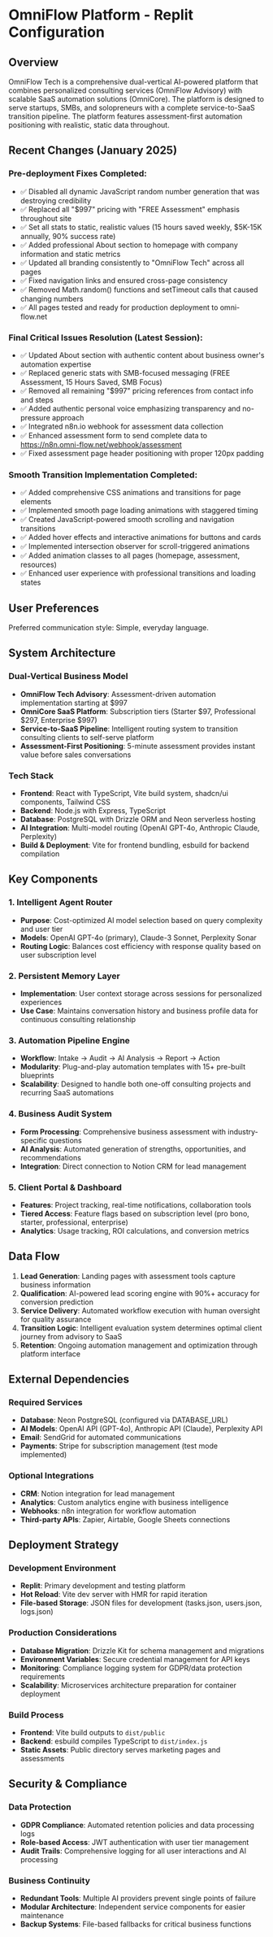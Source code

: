 # OmniFlow Platform - Replit Configuration

## Overview

OmniFlow Tech is a comprehensive dual-vertical AI-powered platform that combines personalized consulting services (OmniFlow Advisory) with scalable SaaS automation solutions (OmniCore). The platform is designed to serve startups, SMBs, and solopreneurs with a complete service-to-SaaS transition pipeline. The platform features assessment-first automation positioning with realistic, static data throughout.

## Recent Changes (January 2025)

### Pre-deployment Fixes Completed:
- ✅ Disabled all dynamic JavaScript random number generation that was destroying credibility
- ✅ Replaced all "$997" pricing with "FREE Assessment" emphasis throughout site
- ✅ Set all stats to static, realistic values (15 hours saved weekly, $5K-15K annually, 90% success rate)
- ✅ Added professional About section to homepage with company information and static metrics
- ✅ Updated all branding consistently to "OmniFlow Tech" across all pages
- ✅ Fixed navigation links and ensured cross-page consistency
- ✅ Removed Math.random() functions and setTimeout calls that caused changing numbers
- ✅ All pages tested and ready for production deployment to omni-flow.net

### Final Critical Issues Resolution (Latest Session):
- ✅ Updated About section with authentic content about business owner's automation expertise
- ✅ Replaced generic stats with SMB-focused messaging (FREE Assessment, 15 Hours Saved, SMB Focus)
- ✅ Removed all remaining "$997" pricing references from contact info and steps
- ✅ Added authentic personal voice emphasizing transparency and no-pressure approach
- ✅ Integrated n8n.io webhook for assessment data collection
- ✅ Enhanced assessment form to send complete data to https://n8n.omni-flow.net/webhook/assessment
- ✅ Fixed assessment page header positioning with proper 120px padding

### Smooth Transition Implementation Completed:
- ✅ Added comprehensive CSS animations and transitions for page elements
- ✅ Implemented smooth page loading animations with staggered timing
- ✅ Created JavaScript-powered smooth scrolling and navigation transitions
- ✅ Added hover effects and interactive animations for buttons and cards
- ✅ Implemented intersection observer for scroll-triggered animations
- ✅ Added animation classes to all pages (homepage, assessment, resources)
- ✅ Enhanced user experience with professional transitions and loading states

## User Preferences

Preferred communication style: Simple, everyday language.

## System Architecture

### Dual-Vertical Business Model
- **OmniFlow Tech Advisory**: Assessment-driven automation implementation starting at $997
- **OmniCore SaaS Platform**: Subscription tiers (Starter $97, Professional $297, Enterprise $997)
- **Service-to-SaaS Pipeline**: Intelligent routing system to transition consulting clients to self-serve platform
- **Assessment-First Positioning**: 5-minute assessment provides instant value before sales conversations

### Tech Stack
- **Frontend**: React with TypeScript, Vite build system, shadcn/ui components, Tailwind CSS
- **Backend**: Node.js with Express, TypeScript
- **Database**: PostgreSQL with Drizzle ORM and Neon serverless hosting
- **AI Integration**: Multi-model routing (OpenAI GPT-4o, Anthropic Claude, Perplexity)
- **Build & Deployment**: Vite for frontend bundling, esbuild for backend compilation

## Key Components

### 1. Intelligent Agent Router
- **Purpose**: Cost-optimized AI model selection based on query complexity and user tier
- **Models**: OpenAI GPT-4o (primary), Claude-3 Sonnet, Perplexity Sonar
- **Routing Logic**: Balances cost efficiency with response quality based on user subscription level

### 2. Persistent Memory Layer
- **Implementation**: User context storage across sessions for personalized experiences
- **Use Case**: Maintains conversation history and business profile data for continuous consulting relationship

### 3. Automation Pipeline Engine
- **Workflow**: Intake → Audit → AI Analysis → Report → Action
- **Modularity**: Plug-and-play automation templates with 15+ pre-built blueprints
- **Scalability**: Designed to handle both one-off consulting projects and recurring SaaS automations

### 4. Business Audit System
- **Form Processing**: Comprehensive business assessment with industry-specific questions
- **AI Analysis**: Automated generation of strengths, opportunities, and recommendations
- **Integration**: Direct connection to Notion CRM for lead management

### 5. Client Portal & Dashboard
- **Features**: Project tracking, real-time notifications, collaboration tools
- **Tiered Access**: Feature flags based on subscription level (pro bono, starter, professional, enterprise)
- **Analytics**: Usage tracking, ROI calculations, and conversion metrics

## Data Flow

1. **Lead Generation**: Landing pages with assessment tools capture business information
2. **Qualification**: AI-powered lead scoring engine with 90%+ accuracy for conversion prediction
3. **Service Delivery**: Automated workflow execution with human oversight for quality assurance
4. **Transition Logic**: Intelligent evaluation system determines optimal client journey from advisory to SaaS
5. **Retention**: Ongoing automation management and optimization through platform interface

## External Dependencies

### Required Services
- **Database**: Neon PostgreSQL (configured via DATABASE_URL)
- **AI Models**: OpenAI API (GPT-4o), Anthropic API (Claude), Perplexity API
- **Email**: SendGrid for automated communications
- **Payments**: Stripe for subscription management (test mode implemented)

### Optional Integrations
- **CRM**: Notion integration for lead management
- **Analytics**: Custom analytics engine with business intelligence
- **Webhooks**: n8n integration for workflow automation
- **Third-party APIs**: Zapier, Airtable, Google Sheets connections

## Deployment Strategy

### Development Environment
- **Replit**: Primary development and testing platform
- **Hot Reload**: Vite dev server with HMR for rapid iteration
- **File-based Storage**: JSON files for development (tasks.json, users.json, logs.json)

### Production Considerations
- **Database Migration**: Drizzle Kit for schema management and migrations
- **Environment Variables**: Secure credential management for API keys
- **Monitoring**: Compliance logging system for GDPR/data protection requirements
- **Scalability**: Microservices architecture preparation for container deployment

### Build Process
- **Frontend**: Vite build outputs to `dist/public`
- **Backend**: esbuild compiles TypeScript to `dist/index.js`
- **Static Assets**: Public directory serves marketing pages and assessments

## Security & Compliance

### Data Protection
- **GDPR Compliance**: Automated retention policies and data processing logs
- **Role-based Access**: JWT authentication with user tier management
- **Audit Trails**: Comprehensive logging for all user interactions and AI processing

### Business Continuity
- **Redundant Tools**: Multiple AI providers prevent single points of failure
- **Modular Architecture**: Independent service components for easier maintenance
- **Backup Systems**: File-based fallbacks for critical business functions